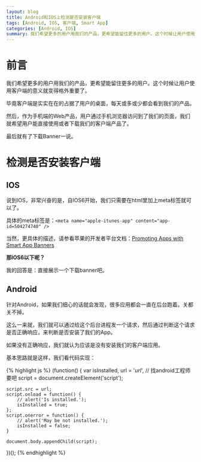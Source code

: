 ```yaml
---
layout: blog
title: Android和IOS上检测是否安装客户端
tags: [Android, IOS, 客户端, Smart App]
categories: [Android, IOS]
summary: 我们希望更多的用户用我们的产品，更希望能留住更多的用户。这个时候让用户使用客户端的意义就变得格外重要了。
---
```

# 前言
我们希望更多的用户用我们的产品，更希望能留住更多的用户。这个时候让用户使用客户端的意义就变得格外重要了。

毕竟客户端是实实在在的占据了用户的桌面，每天或多或少都会看到我们的产品。

然后，作为手机端的Web产品，用户通过手机浏览器访问到了我们的页面，我们就希望用户能直接使用或者下载我们的客户端产品了。

最后就有了下载Banner一说。

# 检测是否安装客户端

## IOS
说到IOS，非常兴奋的是，自IOS6开始，我们只需要在html里加上meta标签就可以了。

具体的meta标签是：`<meta name="apple-itunes-app" content="app-id=504274740" />`

当然，更具体的描述，请参看苹果的开发者平台文档：[Promoting Apps with Smart App Banners](https://developer.apple.com/library/safari/documentation/AppleApplications/Reference/SafariWebContent/PromotingAppswithAppBanners/PromotingAppswithAppBanners.html)

**那IOS6以下呢？**

我的回答是：直接展示一个下载banner吧。

## Android

针对Android，如果我们细心的话就会发现，很多应用都会一直在后台跑着。关都关不掉。

这么一来就，我们就可以通过给这个后台进程发一个请求，然后通过判断这个请求是否正确响应，来判断是否安装了我们的App。

如果没有正确响应，我们就认为应该是没有安装我们的客户端应用。

基本思路就是这样，我们看代码实现：

{% highlight js %}
(function() {
    var isInstalled,
        url = '_url_', // 找android工程师要吧
        script = document.createElement('script');

    script.src = url;
    script.onload = function() {
        // alert('Is installed.');
        isInstalled = true;
    };
    script.onerror = function() {
        // alert('May be not installed.');
        isInstalled = false;
    }

    document.body.appendChild(script);
})();
{% endhighlight %}

